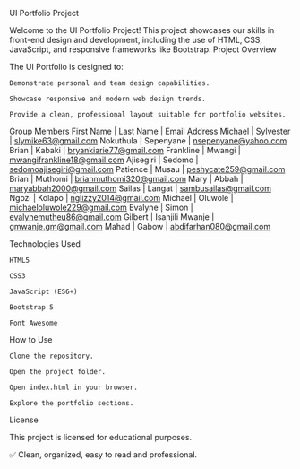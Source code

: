 UI Portfolio Project

Welcome to the UI Portfolio Project!
This project showcases our skills in front-end design and development, including the use of HTML, CSS, JavaScript, and responsive frameworks like Bootstrap.
Project Overview

The UI Portfolio is designed to:

    Demonstrate personal and team design capabilities.

    Showcase responsive and modern web design trends.

    Provide a clean, professional layout suitable for portfolio websites.

Group Members
First Name | Last Name | Email Address
Michael | Sylvester | slymike63@gmail.com
Nokuthula | Sepenyane | nsepenyane@yahoo.com
Brian | Kabaki | bryankiarie77@gmail.com
Frankline | Mwangi | mwangifrankline18@gmail.com
Ajisegiri | Sedomo | sedomoajisegiri@gmail.com
Patience | Musau | peshycate259@gmail.com
Brian | Muthomi | brianmuthomi320@gmail.com
Mary | Abbah | maryabbah2000@gmail.com
Sailas | Langat | sambusailas@gmail.com
Ngozi | Kolapo | nglizzy2014@gmail.com
Michael | Oluwole | michaeloluwole229@gmail.com
Evalyne | Simon | evalynemutheu86@gmail.com
Gilbert | Isanjili Mwanje | gmwanje.gm@gmail.com
Mahad | Gabow | abdifarhan080@gmail.com

Technologies Used

    HTML5

    CSS3

    JavaScript (ES6+)

    Bootstrap 5

    Font Awesome

How to Use

    Clone the repository.

    Open the project folder.

    Open index.html in your browser.

    Explore the portfolio sections.

License

This project is licensed for educational purposes.

✅ Clean, organized, easy to read and professional.